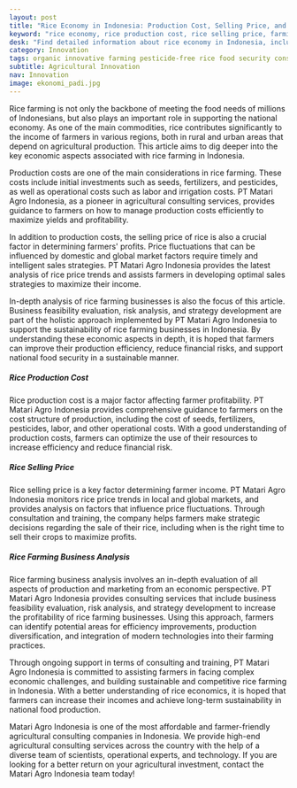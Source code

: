 ```yaml
---
layout: post
title: "Rice Economy in Indonesia: Production Cost, Selling Price, and Farming Business Analysis"
keyword: "rice economy, rice production cost, rice selling price, farming business analysis, rice farming, agricultural consultant, integrated farming training, PT Matari Agro Indonesia"
desk: "Find detailed information about rice economy in Indonesia, including production cost, selling price, and in-depth analysis of rice farming business. This article supports PT Matari Agro's integrated agricultural consulting and training center, which plays a role in improving the efficiency and sustainability of rice farming in Indonesia."
category: Innovation
tags: organic innovative farming pesticide-free rice food security consultant
subtitle: Agricultural Innovation
nav: Innovation
image: ekonomi_padi.jpg
---
```


Rice farming is not only the backbone of meeting the food needs of millions of Indonesians, but also plays an important role in supporting the national economy. As one of the main commodities, rice contributes significantly to the income of farmers in various regions, both in rural and urban areas that depend on agricultural production. This article aims to dig deeper into the key economic aspects associated with rice farming in Indonesia.

Production costs are one of the main considerations in rice farming. These costs include initial investments such as seeds, fertilizers, and pesticides, as well as operational costs such as labor and irrigation costs. PT Matari Agro Indonesia, as a pioneer in agricultural consulting services, provides guidance to farmers on how to manage production costs efficiently to maximize yields and profitability.

In addition to production costs, the selling price of rice is also a crucial factor in determining farmers' profits. Price fluctuations that can be influenced by domestic and global market factors require timely and intelligent sales strategies. PT Matari Agro Indonesia provides the latest analysis of rice price trends and assists farmers in developing optimal sales strategies to maximize their income.

In-depth analysis of rice farming businesses is also the focus of this article. Business feasibility evaluation, risk analysis, and strategy development are part of the holistic approach implemented by PT Matari Agro Indonesia to support the sustainability of rice farming businesses in Indonesia. By understanding these economic aspects in depth, it is hoped that farmers can improve their production efficiency, reduce financial risks, and support national food security in a sustainable manner.

##### Rice Production Cost
Rice production cost is a major factor affecting farmer profitability. PT Matari Agro Indonesia provides comprehensive guidance to farmers on the cost structure of production, including the cost of seeds, fertilizers, pesticides, labor, and other operational costs. With a good understanding of production costs, farmers can optimize the use of their resources to increase efficiency and reduce financial risk.

##### Rice Selling Price
Rice selling price is a key factor determining farmer income. PT Matari Agro Indonesia monitors rice price trends in local and global markets, and provides analysis on factors that influence price fluctuations. Through consultation and training, the company helps farmers make strategic decisions regarding the sale of their rice, including when is the right time to sell their crops to maximize profits.

##### Rice Farming Business Analysis
Rice farming business analysis involves an in-depth evaluation of all aspects of production and marketing from an economic perspective. PT Matari Agro Indonesia provides consulting services that include business feasibility evaluation, risk analysis, and strategy development to increase the profitability of rice farming businesses. Using this approach, farmers can identify potential areas for efficiency improvements, production diversification, and integration of modern technologies into their farming practices.

Through ongoing support in terms of consulting and training, PT Matari Agro Indonesia is committed to assisting farmers in facing complex economic challenges, and building sustainable and competitive rice farming in Indonesia. With a better understanding of rice economics, it is hoped that farmers can increase their incomes and achieve long-term sustainability in national food production.

Matari Agro Indonesia is one of the most affordable and farmer-friendly agricultural consulting companies in Indonesia. We provide high-end agricultural consulting services across the country with the help of a diverse team of scientists, operational experts, and technology. If you are looking for a better return on your agricultural investment, contact the Matari Agro Indonesia team today!